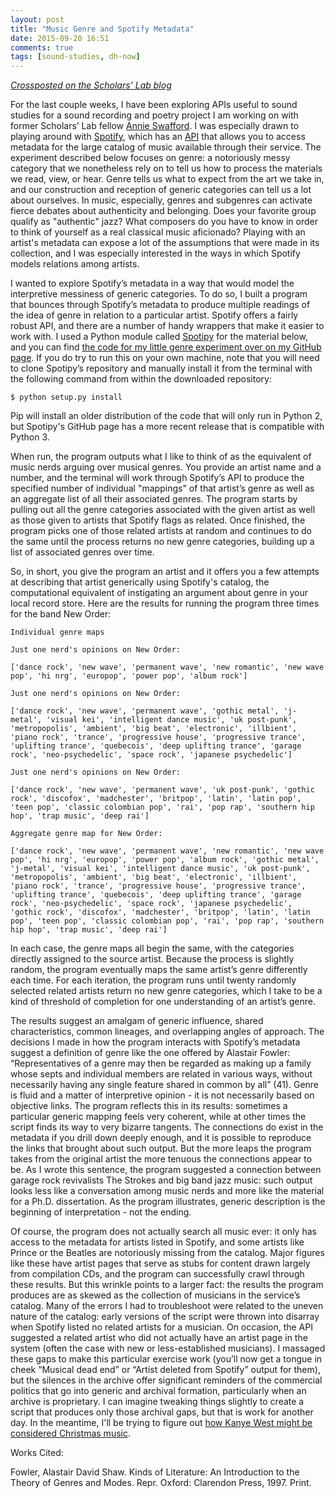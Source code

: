 ```yaml
---
layout: post
title: "Music Genre and Spotify Metadata"
date: 2015-09-20 16:51
comments: true
tags: [sound-studies, dh-now]
---
```


*[Crossposted on the Scholars' Lab blog](http://scholarslab.org/?p=12173)*

For the last couple weeks, I have been exploring APIs useful to sound studies for a sound recording and poetry project I am working on with former Scholars’ Lab fellow [Annie Swafford](https://annieswafford.wordpress.com/). I was especially drawn to playing around with [Spotify](https://www.spotify.com/us/), which has an [API](https://developer.spotify.com/web-api/) that allows you to access metadata for the large catalog of music available through their service. The experiment described below focuses on genre: a notoriously messy category that we nonetheless rely on to tell us how to process the materials we read, view, or hear. Genre tells us what to expect from the art we take in, and our construction and reception of generic categories can tell us a lot about ourselves. In music, especially, genres and subgenres can activate fierce debates about authenticity and belonging. Does your favorite group qualify as "authentic" jazz? What composers do you have to know in order to think of yourself as a real classical music aficionado? Playing with an artist's metadata can expose a lot of the assumptions that were made in its collection, and I was especially interested in the ways in which Spotify models relations among artists.

I wanted to explore Spotify’s metadata in a way that would model the interpretive messiness of generic categories. To do so, I built a program that bounces through Spotify’s metadata to produce multiple readings of the idea of genre in relation to a particular artist. Spotify offers a fairly robust API, and there are a number of handy wrappers that make it easier to work with. I used a Python module called [Spotipy](http://spotipy.readthedocs.org/en/latest/) for the material below, and you can find [the code for my little genre experiment over on my GitHub page](https://github.com/bmw9t/spotify/blob/master/genre_machine.py). If you do try to run this on your own machine, note that you will need to clone Spotipy’s repository and manually install it from the terminal with the following command from within the downloaded repository:

    $ python setup.py install

Pip will install an older distribution of the code that will only run in Python 2, but Spotipy's GitHub page has a more recent release that is compatible with Python 3.

When run, the program outputs what I like to think of as the equivalent of music nerds arguing over musical genres. You provide an artist name and a number, and the terminal will work through Spotify’s API to produce the specified number of individual "mappings" of that artist’s genre as well as an aggregate list of all their associated genres. The program starts by pulling out all the genre categories associated with the given artist as well as those given to artists that Spotify flags as related. Once finished, the program picks one of those related artists at random and continues to do the same until the process returns no new genre categories, building up a list of associated genres over time.

So, in short, you give the program an artist and it offers you a few attempts at describing that artist generically using Spotify's catalog, the computational equivalent of instigating an argument about genre in your local record store. Here are the results for running the program three times for the band New Order:

    Individual genre maps

    Just one nerd's opinions on New Order:

    ['dance rock', 'new wave', 'permanent wave', 'new romantic', 'new wave pop', 'hi nrg', 'europop', 'power pop', 'album rock']

    Just one nerd's opinions on New Order:

    ['dance rock', 'new wave', 'permanent wave', 'gothic metal', 'j-metal', 'visual kei', 'intelligent dance music', 'uk post-punk', 'metropopolis', 'ambient', 'big beat', 'electronic', 'illbient', 'piano rock', 'trance', 'progressive house', 'progressive trance', 'uplifting trance', 'quebecois', 'deep uplifting trance', 'garage rock', 'neo-psychedelic', 'space rock', 'japanese psychedelic']

    Just one nerd's opinions on New Order:

    ['dance rock', 'new wave', 'permanent wave', 'uk post-punk', 'gothic rock', 'discofox', 'madchester', 'britpop', 'latin', 'latin pop', 'teen pop', 'classic colombian pop', 'rai', 'pop rap', 'southern hip hop', 'trap music', 'deep rai']

    Aggregate genre map for New Order:

    ['dance rock', 'new wave', 'permanent wave', 'new romantic', 'new wave pop', 'hi nrg', 'europop', 'power pop', 'album rock', 'gothic metal', 'j-metal', 'visual kei', 'intelligent dance music', 'uk post-punk', 'metropopolis', 'ambient', 'big beat', 'electronic', 'illbient', 'piano rock', 'trance', 'progressive house', 'progressive trance', 'uplifting trance', 'quebecois', 'deep uplifting trance', 'garage rock', 'neo-psychedelic', 'space rock', 'japanese psychedelic', 'gothic rock', 'discofox', 'madchester', 'britpop', 'latin', 'latin pop', 'teen pop', 'classic colombian pop', 'rai', 'pop rap', 'southern hip hop', 'trap music', 'deep rai']

In each case, the genre maps all begin the same, with the categories directly assigned to the source artist. Because the process is slightly random, the program eventually maps the same artist’s genre differently each time. For each iteration, the program runs until twenty randomly selected related artists return no new genre categories, which I take to be a kind of threshold of completion for one understanding of an artist’s genre.

The results suggest an amalgam of generic influence, shared characteristics, common lineages, and overlapping angles of approach. The decisions I made in how the program interacts with Spotify’s metadata suggest a definition of genre like the one offered by Alastair Fowler: “Representatives of a genre may then be regarded as making up a family whose septs and individual members are related in various ways, without necessarily having any single feature shared in common by all” (41). Genre is fluid and a matter of interpretive opinion - it is not necessarily based on objective links. The program reflects this in its results: sometimes a particular generic mapping feels very coherent, while at other times the script finds its way to very bizarre tangents. The connections do exist in the metadata if you drill down deeply enough, and it is possible to reproduce the links that brought about such output. But the more leaps the program takes from the original artist the more tenuous the connections appear to be. As I wrote this sentence, the program suggested a connection between garage rock revivalists The Strokes and big band jazz music: such output looks less like a conversation among music nerds and more like the material for a Ph.D. dissertation. As the program illustrates, generic description is the beginning of interpretation - not the ending.

Of course, the program does not actually search all music ever: it only has access to the metadata for artists listed in Spotify, and some artists like Prince or the Beatles are notoriously missing from the catalog. Major figures like these have artist pages that serve as stubs for content drawn largely from compilation CDs, and the program can successfully crawl through these results. But this wrinkle points to a larger fact: the results the program produces are as skewed as the collection of musicians in the service’s catalog. Many of the errors I had to troubleshoot were related to the uneven nature of the catalog: early versions of the script were thrown into disarray when Spotify listed no related artists for a musician. On occasion, the API suggested a related artist who did not actually have an artist page in the system (often the case with new or less-established musicians). I massaged these gaps to make this particular exercise work (you’ll now get a tongue in cheek “Musical dead end” or “Artist deleted from Spotify” output for them), but the silences in the archive offer significant reminders of the commercial politics that go into generic and archival formation, particularly when an archive is proprietary. I can imagine tweaking things slightly to create a script that produces only those archival gaps, but that is work for another day. In the meantime, I'll be trying to figure out [how Kanye West might be considered Christmas music](https://en.wikipedia.org/wiki/Yeezus).

Works Cited:

Fowler, Alastair David Shaw. Kinds of Literature: An Introduction to the Theory of Genres and Modes. Repr. Oxford: Clarendon Press, 1997. Print.
